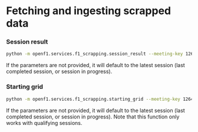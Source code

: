 # Fetching and ingesting scrapped data

### Session result

```bash
python -m openf1.services.f1_scrapping.session_result --meeting-key 1264 --session-key 9955
```

If the parameters are not provided, it will default to the latest session (last completed session, or session in progress).

### Starting grid

```bash
python -m openf1.services.f1_scrapping.starting_grid --meeting-key 1264 --session-key 9951
```

If the parameters are not provided, it will default to the latest session (last completed session, or session in progress).
Note that this function only works with qualifying sessions.
